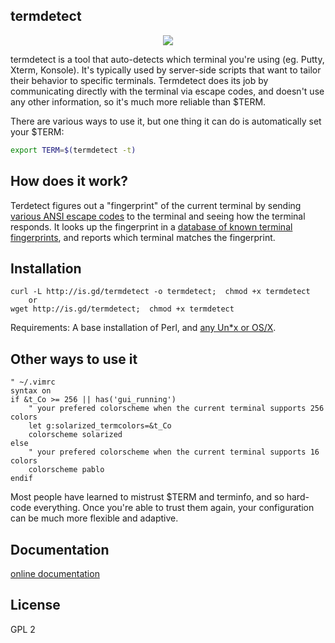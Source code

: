 ## termdetect

<p align="center">
  <img src="http://deenewcum.github.com/termdetect/images/termdetect_putty.png"/>
</p>

termdetect is a tool that auto-detects which terminal you're using (eg. Putty, Xterm, Konsole).  It's typically used by server-side scripts that want to tailor their behavior to specific terminals. Termdetect does its job by communicating directly with the terminal via escape codes, and doesn't use any other information, so it's much more reliable than $TERM.

There are various ways to use it, but one thing it can do is automatically set your $TERM:

````bash
export TERM=$(termdetect -t)
````

## How does it work?

Terdetect figures out a "fingerprint" of the current terminal by sending [various ANSI escape codes](https://github.com/DeeNewcum/termdetect/blob/master/doc/fingerprint_db.md#r_-capabilities-%E2%80%94-requestreply-tests) to the terminal and seeing how the terminal responds.  It looks up the fingerprint in a [database of known terminal fingerprints](https://github.com/DeeNewcum/termdetect/blob/master/src/fingerprints.src), and reports which terminal matches the fingerprint.

## Installation

    curl -L http://is.gd/termdetect -o termdetect;  chmod +x termdetect
        or
    wget http://is.gd/termdetect;  chmod +x termdetect

Requirements: A base installation of Perl, and [any Un*x or OS/X](https://raw.github.com/DeeNewcum/termdetect/master/doc/tested_on.txt).

## Other ways to use it

````vim
" ~/.vimrc
syntax on
if &t_Co >= 256 || has('gui_running')
    " your prefered colorscheme when the current terminal supports 256 colors
    let g:solarized_termcolors=&t_Co
    colorscheme solarized
else
    " your prefered colorscheme when the current terminal supports 16 colors
    colorscheme pablo
endif
````

Most people have learned to mistrust $TERM and terminfo, and so hard-code everything.  Once you're able to trust them again, your configuration can be much more flexible and adaptive.

## Documentation

[online documentation](https://github.com/DeeNewcum/termdetect/blob/master/doc/README.md)

## License

GPL 2
